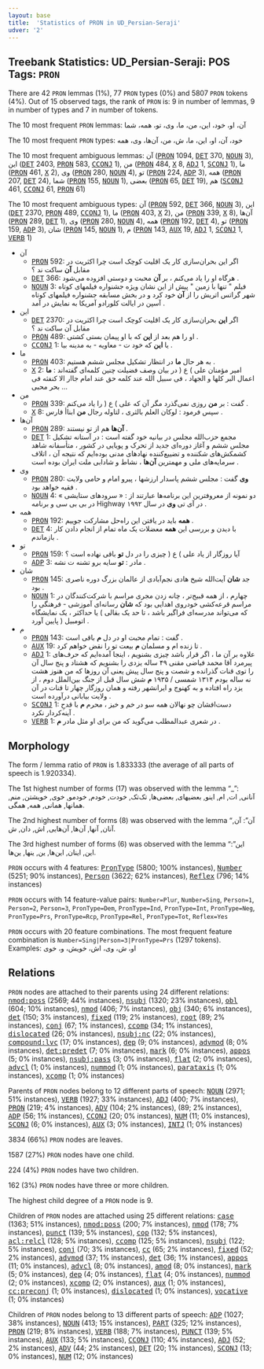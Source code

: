 ```yaml
---
layout: base
title:  'Statistics of PRON in UD_Persian-Seraji'
udver: '2'
---
```


## Treebank Statistics: UD_Persian-Seraji: POS Tags: `PRON`

There are 42 `PRON` lemmas (1%), 77 `PRON` types (0%) and 5807 `PRON` tokens (4%).
Out of 15 observed tags, the rank of `PRON` is: 9 in number of lemmas, 9 in number of types and 7 in number of tokens.

The 10 most frequent `PRON` lemmas: آن، او، خود، این، من، ما، وی، تو، همه، شما

The 10 most frequent `PRON` types:  خود، آن، او، این، ما، ش، من، آن‌ها، وی، همه

The 10 most frequent ambiguous lemmas: آن (<tt><a href="fa_seraji-pos-PRON.html">PRON</a></tt> 1094, <tt><a href="fa_seraji-pos-DET.html">DET</a></tt> 370, <tt><a href="fa_seraji-pos-NOUN.html">NOUN</a></tt> 3), این (<tt><a href="fa_seraji-pos-DET.html">DET</a></tt> 2403, <tt><a href="fa_seraji-pos-PRON.html">PRON</a></tt> 583, <tt><a href="fa_seraji-pos-CCONJ.html">CCONJ</a></tt> 1), من (<tt><a href="fa_seraji-pos-PRON.html">PRON</a></tt> 484, <tt><a href="fa_seraji-pos-X.html">X</a></tt> 8, <tt><a href="fa_seraji-pos-ADJ.html">ADJ</a></tt> 1, <tt><a href="fa_seraji-pos-SCONJ.html">SCONJ</a></tt> 1), ما (<tt><a href="fa_seraji-pos-PRON.html">PRON</a></tt> 461, <tt><a href="fa_seraji-pos-X.html">X</a></tt> 2), وی (<tt><a href="fa_seraji-pos-PRON.html">PRON</a></tt> 280, <tt><a href="fa_seraji-pos-NOUN.html">NOUN</a></tt> 4), تو (<tt><a href="fa_seraji-pos-PRON.html">PRON</a></tt> 224, <tt><a href="fa_seraji-pos-ADP.html">ADP</a></tt> 3), همه (<tt><a href="fa_seraji-pos-PRON.html">PRON</a></tt> 207, <tt><a href="fa_seraji-pos-DET.html">DET</a></tt> 24), شما (<tt><a href="fa_seraji-pos-PRON.html">PRON</a></tt> 155, <tt><a href="fa_seraji-pos-NOUN.html">NOUN</a></tt> 1), بعضی (<tt><a href="fa_seraji-pos-PRON.html">PRON</a></tt> 65, <tt><a href="fa_seraji-pos-DET.html">DET</a></tt> 19), هم (<tt><a href="fa_seraji-pos-SCONJ.html">SCONJ</a></tt> 461, <tt><a href="fa_seraji-pos-CCONJ.html">CCONJ</a></tt> 61, <tt><a href="fa_seraji-pos-PRON.html">PRON</a></tt> 61)

The 10 most frequent ambiguous types:  آن (<tt><a href="fa_seraji-pos-PRON.html">PRON</a></tt> 592, <tt><a href="fa_seraji-pos-DET.html">DET</a></tt> 366, <tt><a href="fa_seraji-pos-NOUN.html">NOUN</a></tt> 3), این (<tt><a href="fa_seraji-pos-DET.html">DET</a></tt> 2370, <tt><a href="fa_seraji-pos-PRON.html">PRON</a></tt> 489, <tt><a href="fa_seraji-pos-CCONJ.html">CCONJ</a></tt> 1), ما (<tt><a href="fa_seraji-pos-PRON.html">PRON</a></tt> 403, <tt><a href="fa_seraji-pos-X.html">X</a></tt> 2), من (<tt><a href="fa_seraji-pos-PRON.html">PRON</a></tt> 339, <tt><a href="fa_seraji-pos-X.html">X</a></tt> 8), آن‌ها (<tt><a href="fa_seraji-pos-PRON.html">PRON</a></tt> 289, <tt><a href="fa_seraji-pos-DET.html">DET</a></tt> 1), وی (<tt><a href="fa_seraji-pos-PRON.html">PRON</a></tt> 280, <tt><a href="fa_seraji-pos-NOUN.html">NOUN</a></tt> 4), همه (<tt><a href="fa_seraji-pos-PRON.html">PRON</a></tt> 192, <tt><a href="fa_seraji-pos-DET.html">DET</a></tt> 4), تو (<tt><a href="fa_seraji-pos-PRON.html">PRON</a></tt> 159, <tt><a href="fa_seraji-pos-ADP.html">ADP</a></tt> 3), شان (<tt><a href="fa_seraji-pos-PRON.html">PRON</a></tt> 145, <tt><a href="fa_seraji-pos-NOUN.html">NOUN</a></tt> 1), م (<tt><a href="fa_seraji-pos-PRON.html">PRON</a></tt> 143, <tt><a href="fa_seraji-pos-AUX.html">AUX</a></tt> 19, <tt><a href="fa_seraji-pos-ADJ.html">ADJ</a></tt> 1, <tt><a href="fa_seraji-pos-SCONJ.html">SCONJ</a></tt> 1, <tt><a href="fa_seraji-pos-VERB.html">VERB</a></tt> 1)


* آن
  * <tt><a href="fa_seraji-pos-PRON.html">PRON</a></tt> 592: اگر این بحران‌سازی کار یک اقلیت کوچک است چرا اکثریت در مقابل <b>آن</b> ساکت ند ؟
  * <tt><a href="fa_seraji-pos-DET.html">DET</a></tt> 366: هرگاه او را یاد می‌کنم ، بر <b>آن</b> محبت و دوستی افزوده می‌شود .
  * <tt><a href="fa_seraji-pos-NOUN.html">NOUN</a></tt> 3: فیلم " تنها با زمین " پیش از این نشان ویژه جشنواره فیلمهای کوتاه شهر گراتس اتریش را از <b>آن</b> خود کرد و در بخش مسابقه جشنواره فیلمهای کوتاه آسپن در ایالت کلورادو آمریکا به نمایش در آمد .
* این
  * <tt><a href="fa_seraji-pos-DET.html">DET</a></tt> 2370: اگر <b>این</b> بحران‌سازی کار یک اقلیت کوچک است چرا اکثریت در مقابل آن ساکت ند ؟
  * <tt><a href="fa_seraji-pos-PRON.html">PRON</a></tt> 489: او را هم بعد از <b>این</b> که با او پیمان بستی کشتی .
  * <tt><a href="fa_seraji-pos-CCONJ.html">CCONJ</a></tt> 1: یا <b>این</b> که خود ت - معاویه - به مدینه بیا .
* ما
  * <tt><a href="fa_seraji-pos-PRON.html">PRON</a></tt> 403: به هر حال <b>ما</b> در انتظار تشکیل مجلس ششم هستیم .
  * <tt><a href="fa_seraji-pos-X.html">X</a></tt> 2: امیر مؤمنان علی ) ع ( در بیان وصف فضیلت چنین کلمه‌ای گفته‌اند : <b>ما</b> اعمال البر کلها و الجهاد ، فی سبیل الله عند کلمه حق عند امام جاار الا کنفثه فی بحر محبی …
* من
  * <tt><a href="fa_seraji-pos-PRON.html">PRON</a></tt> 339: گفت : بر <b>من</b> روزی نمی‌گذرد مگر آن که علی ) ع ( را یاد می‌کنم .
  * <tt><a href="fa_seraji-pos-X.html">X</a></tt> 8: سپس فرمود : لوکان العلم بالثری ، لتاوله رجال <b>من</b> ابناأ فارس .
* آن‌ها
  * <tt><a href="fa_seraji-pos-PRON.html">PRON</a></tt> 289: <b>آن‌ها</b> هم از تو نیستند .
  * <tt><a href="fa_seraji-pos-DET.html">DET</a></tt> 1: مجمع حزب‌الله مجلس در بیانیه خود گفته است : در آستانه تشکیل مجلس ششم و آغاز دوره‌ای جدید از تحرک و پویایی در کشور ، متأسفانه شاهد کشمکش‌های شکننده و تضییع‌کننده نهادهای مدنی بوده‌ایم که نتیجه آن ، اتلاف سرمایه‌های ملی و مهمترین <b>آن‌ها</b> ، نشاط و شادابی ملت ایران بوده است .
* وی
  * <tt><a href="fa_seraji-pos-PRON.html">PRON</a></tt> 280: <b>وی</b> گفت : مجلس ششم پاسدار ارزشها ، پیرو امام و حامی ولایت فقیه خواهد بود .
  * <tt><a href="fa_seraji-pos-NOUN.html">NOUN</a></tt> 4: دو نمونه از معروفترین این برنامه‌ها عبارتند از : « سرودهای ستایشی » در بی بی سی و برنامه Highway در آی تی <b>وی</b> در سال ۱۹۹۲ .
* همه
  * <tt><a href="fa_seraji-pos-PRON.html">PRON</a></tt> 192: <b>همه</b> باید در یافتن این راه‌حل مشارکت جوییم .
  * <tt><a href="fa_seraji-pos-DET.html">DET</a></tt> 4: با دیدن و بررسی این <b>همه</b> معضلات یک ماه تمام از انجام دادن کار باز‌ماندم .
* تو
  * <tt><a href="fa_seraji-pos-PRON.html">PRON</a></tt> 159: آیا روزگار از یاد علی ) ع ( چیزی را در دل <b>تو</b> باقی نهاده است ؟
  * <tt><a href="fa_seraji-pos-ADP.html">ADP</a></tt> 3: مادر : <b>تو</b> سایه برو تشنه‌ ت نشه .
* شان
  * <tt><a href="fa_seraji-pos-PRON.html">PRON</a></tt> 145: جد <b>شان</b> آیت‌الله شیخ هادی نجم‌آبادی از عالمان بزرگ دوره ناصری بود .
  * <tt><a href="fa_seraji-pos-NOUN.html">NOUN</a></tt> 1: چهارم ، از همه قبیح‌تر ، چانه زدن مجری مراسم با شرکت‌کنندگان در مراسم قرعه‌کشی خودروی اهدایی بود که <b>شان</b> رسانه‌ای آموزشی - فرهنگی را که می‌تواند مدرسه‌ای فراگیر باشد ، تا حد یک بقالی ) یا حداکثر ، یک نمایشگاه اتومبیل ( پایین آورد .
* م
  * <tt><a href="fa_seraji-pos-PRON.html">PRON</a></tt> 143: گفت : تمام محبت او در دل <b>م</b> باقی است .
  * <tt><a href="fa_seraji-pos-AUX.html">AUX</a></tt> 19: تا زنده‌ ام و مسلمان <b>م</b> بیعت تو را نقض خواهم کرد .
  * <tt><a href="fa_seraji-pos-ADJ.html">ADJ</a></tt> 1: علاوه بر آن ما ، اگر قرار باشد چیزی بشنویم ، اینجا آمده‌ایم که حرف‌های پیرمرد آقا محمد فیاضی مقنی ۴۹ ساله یزدی را بشنویم که هشتاد و پنج سال آن را توی قنات گذرانده و شصت و پنج سال پیش یعنی آن روزها که من هنوز هشت نه ساله بودم ۱۳۱۴ شمسی / ۱۹۳۵ <b>م</b> شش سال قبل از جنگ بین‌الملل دوم ، از یزد راه افتاده و به کهنوج و ایرانشهر رفته و همان روزگار چهار تا قنات در آن ولایت بیابانی درآورده است .
  * <tt><a href="fa_seraji-pos-SCONJ.html">SCONJ</a></tt> 1: دست‌افشان چو نهالان همه سو در خم و خیز ، محرم <b>م</b> با قدحِ آینه‌کردار نکرد .
  * <tt><a href="fa_seraji-pos-VERB.html">VERB</a></tt> 1: در شعری عبدالمطلب می‌گوید که من برای او مثل مادر <b>م</b> .

## Morphology

The form / lemma ratio of `PRON` is 1.833333 (the average of all parts of speech is 1.920334).

The 1st highest number of forms (17) was observed with the lemma “_”: آنانی, ات, ام, اینو, بعضیهای, بعضی‌ها, تک‌تک, خودت, خودم, خودمو, خوی, خویشتن, منم, همانها, همانی, همه‌, همگی.

The 2nd highest number of forms (8) was observed with the lemma “آن”: آن, آنان, آنها, آن‌ها, آن‌هایی, اش, دان, ش.

The 3rd highest number of forms (6) was observed with the lemma “این”: این, اینان, این‌ها, ین, ینها, ین‌ها.

`PRON` occurs with 4 features: <tt><a href="fa_seraji-feat-PronType.html">PronType</a></tt> (5800; 100% instances), <tt><a href="fa_seraji-feat-Number.html">Number</a></tt> (5251; 90% instances), <tt><a href="fa_seraji-feat-Person.html">Person</a></tt> (3622; 62% instances), <tt><a href="fa_seraji-feat-Reflex.html">Reflex</a></tt> (796; 14% instances)

`PRON` occurs with 14 feature-value pairs: `Number=Plur`, `Number=Sing`, `Person=1`, `Person=2`, `Person=3`, `PronType=Dem`, `PronType=Ind`, `PronType=Int`, `PronType=Neg`, `PronType=Prs`, `PronType=Rcp`, `PronType=Rel`, `PronType=Tot`, `Reflex=Yes`

`PRON` occurs with 20 feature combinations.
The most frequent feature combination is `Number=Sing|Person=3|PronType=Prs` (1297 tokens).
Examples: او، ش، وی، اش، خویش، و، خوی


## Relations

`PRON` nodes are attached to their parents using 24 different relations: <tt><a href="fa_seraji-dep-nmod-poss.html">nmod:poss</a></tt> (2569; 44% instances), <tt><a href="fa_seraji-dep-nsubj.html">nsubj</a></tt> (1320; 23% instances), <tt><a href="fa_seraji-dep-obl.html">obl</a></tt> (604; 10% instances), <tt><a href="fa_seraji-dep-nmod.html">nmod</a></tt> (406; 7% instances), <tt><a href="fa_seraji-dep-obj.html">obj</a></tt> (340; 6% instances), <tt><a href="fa_seraji-dep-det.html">det</a></tt> (150; 3% instances), <tt><a href="fa_seraji-dep-fixed.html">fixed</a></tt> (119; 2% instances), <tt><a href="fa_seraji-dep-root.html">root</a></tt> (89; 2% instances), <tt><a href="fa_seraji-dep-conj.html">conj</a></tt> (67; 1% instances), <tt><a href="fa_seraji-dep-ccomp.html">ccomp</a></tt> (34; 1% instances), <tt><a href="fa_seraji-dep-dislocated.html">dislocated</a></tt> (26; 0% instances), <tt><a href="fa_seraji-dep-nsubj-nc.html">nsubj:nc</a></tt> (22; 0% instances), <tt><a href="fa_seraji-dep-compound-lvc.html">compound:lvc</a></tt> (17; 0% instances), <tt><a href="fa_seraji-dep-dep.html">dep</a></tt> (9; 0% instances), <tt><a href="fa_seraji-dep-advmod.html">advmod</a></tt> (8; 0% instances), <tt><a href="fa_seraji-dep-det-predet.html">det:predet</a></tt> (7; 0% instances), <tt><a href="fa_seraji-dep-mark.html">mark</a></tt> (6; 0% instances), <tt><a href="fa_seraji-dep-appos.html">appos</a></tt> (5; 0% instances), <tt><a href="fa_seraji-dep-nsubj-pass.html">nsubj:pass</a></tt> (3; 0% instances), <tt><a href="fa_seraji-dep-flat.html">flat</a></tt> (2; 0% instances), <tt><a href="fa_seraji-dep-advcl.html">advcl</a></tt> (1; 0% instances), <tt><a href="fa_seraji-dep-nummod.html">nummod</a></tt> (1; 0% instances), <tt><a href="fa_seraji-dep-parataxis.html">parataxis</a></tt> (1; 0% instances), <tt><a href="fa_seraji-dep-xcomp.html">xcomp</a></tt> (1; 0% instances)

Parents of `PRON` nodes belong to 12 different parts of speech: <tt><a href="fa_seraji-pos-NOUN.html">NOUN</a></tt> (2971; 51% instances), <tt><a href="fa_seraji-pos-VERB.html">VERB</a></tt> (1927; 33% instances), <tt><a href="fa_seraji-pos-ADJ.html">ADJ</a></tt> (400; 7% instances), <tt><a href="fa_seraji-pos-PRON.html">PRON</a></tt> (219; 4% instances), <tt><a href="fa_seraji-pos-ADV.html">ADV</a></tt> (104; 2% instances),  (89; 2% instances), <tt><a href="fa_seraji-pos-ADP.html">ADP</a></tt> (56; 1% instances), <tt><a href="fa_seraji-pos-CCONJ.html">CCONJ</a></tt> (20; 0% instances), <tt><a href="fa_seraji-pos-NUM.html">NUM</a></tt> (11; 0% instances), <tt><a href="fa_seraji-pos-SCONJ.html">SCONJ</a></tt> (6; 0% instances), <tt><a href="fa_seraji-pos-AUX.html">AUX</a></tt> (3; 0% instances), <tt><a href="fa_seraji-pos-INTJ.html">INTJ</a></tt> (1; 0% instances)

3834 (66%) `PRON` nodes are leaves.

1587 (27%) `PRON` nodes have one child.

224 (4%) `PRON` nodes have two children.

162 (3%) `PRON` nodes have three or more children.

The highest child degree of a `PRON` node is 9.

Children of `PRON` nodes are attached using 25 different relations: <tt><a href="fa_seraji-dep-case.html">case</a></tt> (1363; 51% instances), <tt><a href="fa_seraji-dep-nmod-poss.html">nmod:poss</a></tt> (200; 7% instances), <tt><a href="fa_seraji-dep-nmod.html">nmod</a></tt> (178; 7% instances), <tt><a href="fa_seraji-dep-punct.html">punct</a></tt> (139; 5% instances), <tt><a href="fa_seraji-dep-cop.html">cop</a></tt> (132; 5% instances), <tt><a href="fa_seraji-dep-acl-relcl.html">acl:relcl</a></tt> (128; 5% instances), <tt><a href="fa_seraji-dep-ccomp.html">ccomp</a></tt> (125; 5% instances), <tt><a href="fa_seraji-dep-nsubj.html">nsubj</a></tt> (122; 5% instances), <tt><a href="fa_seraji-dep-conj.html">conj</a></tt> (70; 3% instances), <tt><a href="fa_seraji-dep-cc.html">cc</a></tt> (65; 2% instances), <tt><a href="fa_seraji-dep-fixed.html">fixed</a></tt> (52; 2% instances), <tt><a href="fa_seraji-dep-advmod.html">advmod</a></tt> (37; 1% instances), <tt><a href="fa_seraji-dep-det.html">det</a></tt> (36; 1% instances), <tt><a href="fa_seraji-dep-appos.html">appos</a></tt> (11; 0% instances), <tt><a href="fa_seraji-dep-advcl.html">advcl</a></tt> (8; 0% instances), <tt><a href="fa_seraji-dep-amod.html">amod</a></tt> (8; 0% instances), <tt><a href="fa_seraji-dep-mark.html">mark</a></tt> (5; 0% instances), <tt><a href="fa_seraji-dep-dep.html">dep</a></tt> (4; 0% instances), <tt><a href="fa_seraji-dep-flat.html">flat</a></tt> (4; 0% instances), <tt><a href="fa_seraji-dep-nummod.html">nummod</a></tt> (2; 0% instances), <tt><a href="fa_seraji-dep-xcomp.html">xcomp</a></tt> (2; 0% instances), <tt><a href="fa_seraji-dep-aux.html">aux</a></tt> (1; 0% instances), <tt><a href="fa_seraji-dep-cc-preconj.html">cc:preconj</a></tt> (1; 0% instances), <tt><a href="fa_seraji-dep-dislocated.html">dislocated</a></tt> (1; 0% instances), <tt><a href="fa_seraji-dep-vocative.html">vocative</a></tt> (1; 0% instances)

Children of `PRON` nodes belong to 13 different parts of speech: <tt><a href="fa_seraji-pos-ADP.html">ADP</a></tt> (1027; 38% instances), <tt><a href="fa_seraji-pos-NOUN.html">NOUN</a></tt> (413; 15% instances), <tt><a href="fa_seraji-pos-PART.html">PART</a></tt> (325; 12% instances), <tt><a href="fa_seraji-pos-PRON.html">PRON</a></tt> (219; 8% instances), <tt><a href="fa_seraji-pos-VERB.html">VERB</a></tt> (188; 7% instances), <tt><a href="fa_seraji-pos-PUNCT.html">PUNCT</a></tt> (139; 5% instances), <tt><a href="fa_seraji-pos-AUX.html">AUX</a></tt> (133; 5% instances), <tt><a href="fa_seraji-pos-CCONJ.html">CCONJ</a></tt> (110; 4% instances), <tt><a href="fa_seraji-pos-ADJ.html">ADJ</a></tt> (52; 2% instances), <tt><a href="fa_seraji-pos-ADV.html">ADV</a></tt> (44; 2% instances), <tt><a href="fa_seraji-pos-DET.html">DET</a></tt> (20; 1% instances), <tt><a href="fa_seraji-pos-SCONJ.html">SCONJ</a></tt> (13; 0% instances), <tt><a href="fa_seraji-pos-NUM.html">NUM</a></tt> (12; 0% instances)

